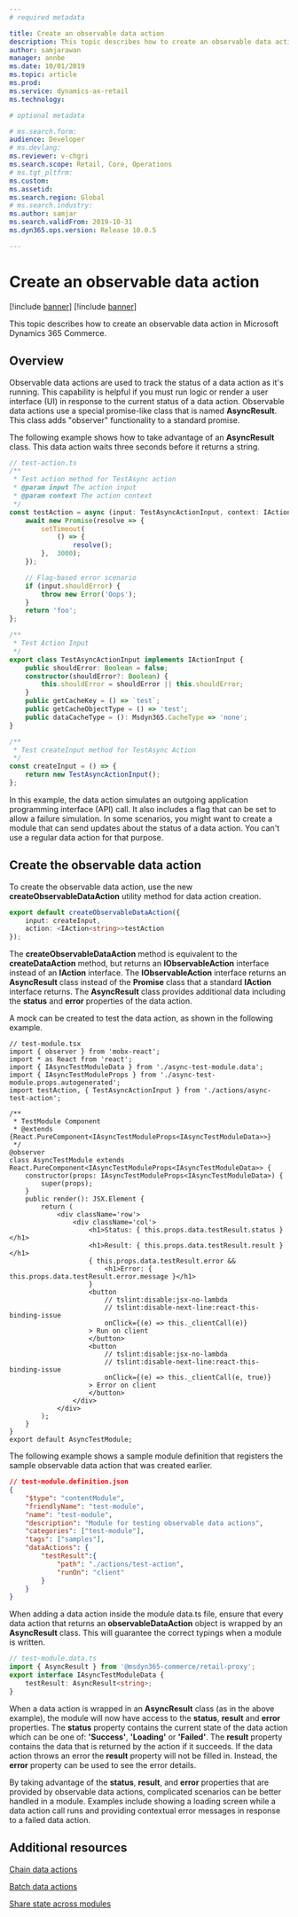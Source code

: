 ```yaml
---
# required metadata

title: Create an observable data action
description: This topic describes how to create an observable data action in Microsoft Dynamics 365 Commerce.
author: samjarawan
manager: annbe
ms.date: 10/01/2019
ms.topic: article
ms.prod: 
ms.service: dynamics-ax-retail
ms.technology: 

# optional metadata

# ms.search.form: 
audience: Developer
# ms.devlang: 
ms.reviewer: v-chgri
ms.search.scope: Retail, Core, Operations
# ms.tgt_pltfrm: 
ms.custom: 
ms.assetid: 
ms.search.region: Global
# ms.search.industry: 
ms.author: samjar
ms.search.validFrom: 2019-10-31
ms.dyn365.ops.version: Release 10.0.5

---
```

# Create an observable data action

[!include [banner](../includes/preview-banner.md)]
[!include [banner](../includes/banner.md)]

This topic describes how to create an observable data action in Microsoft Dynamics 365 Commerce.

## Overview

Observable data actions are used to track the status of a data action as it's running. This capability is helpful if you must run logic or render a user interface (UI) in response to the current status of a data action. Observable data actions use a special promise-like class that is named **AsyncResult**. This class adds "observer" functionality to a standard promise.

The following example shows how to take advantage of an **AsyncResult** class. This data action waits three seconds before it returns a string.

```typescript
// test-action.ts
/**
 * Test action method for TestAsync action
 * @param input The action input
 * @param context The action context
 */
const testAction = async (input: TestAsyncActionInput, context: IActionContext): Promise<string> => {
    await new Promise(resolve => {
        setTimeout(
            () => {
                resolve();
        },  3000);
    });

    // Flag-based error scenario
    if (input.shouldError) {
        throw new Error('Oops');
    }
    return 'foo';
};

/**
 * Test Action Input
 */
export class TestAsyncActionInput implements IActionInput {
    public shouldError: Boolean = false;
    constructor(shouldError?: Boolean) {
        this.shouldError = shouldError || this.shouldError;
    }
    public getCacheKey = () => `test`;
    public getCacheObjectType = () => 'test';
    public dataCacheType = (): Msdyn365.CacheType => 'none';
}

/**
 * Test createInput method for TestAsync Action
 */
const createInput = () => {
    return new TestAsyncActionInput();
};
```

In this example, the data action simulates an outgoing application programming interface (API) call. It also includes a flag that can be set to allow a failure simulation. In some scenarios, you might want to create a module that can send updates about the status of a data action. You can't use a regular data action for that purpose.

## Create the observable data action

To create the observable data action, use the new **createObservableDataAction** utility method for data action creation.

```typescript
export default createObservableDataAction({
    input: createInput,
    action: <IAction<string>>testAction
});
```

The **createObservableDataAction** method is equivalent to the **createDataAction** method, but returns an **IObservableAction** interface instead of an **IAction** interface.  The **IObservableAction** interface returns an **AsyncResult** class instead of the **Promise** class that a standard **IAction** interface returns. The **AsyncResult** class provides additional data including the **status** and **error** properties of the data action. 

A mock can be created to test the data action, as shown in the following example.

```tsx
// test-module.tsx
import { observer } from 'mobx-react';
import * as React from 'react';
import { IAsyncTestModuleData } from './async-test-module.data';
import { IAsyncTestModuleProps } from './async-test-module.props.autogenerated';
import testAction, { TestAsyncActionInput } from './actions/async-test-action';

/**
 * TestModule Component
 * @extends {React.PureComponent<IAsyncTestModuleProps<IAsyncTestModuleData>>}
 */
@observer
class AsyncTestModule extends React.PureComponent<IAsyncTestModuleProps<IAsyncTestModuleData>> {
    constructor(props: IAsyncTestModuleProps<IAsyncTestModuleData>) {
        super(props);
    }
    public render(): JSX.Element {
        return (
            <div className='row'>
                <div className='col'>
                    <h1>Status: { this.props.data.testResult.status }</h1>
                    <h1>Result: { this.props.data.testResult.result }</h1>
                    { this.props.data.testResult.error &&
                        <h1>Error: { this.props.data.testResult.error.message }</h1>
                    }
                    <button
                        // tslint:disable:jsx-no-lambda
                        // tslint:disable-next-line:react-this-binding-issue
                        onClick={(e) => this._clientCall(e)}
                    > Run on client
                    </button>
                    <button
                        // tslint:disable:jsx-no-lambda
                        // tslint:disable-next-line:react-this-binding-issue
                        onClick={(e) => this._clientCall(e, true)}
                    > Error on client
                    </button>
                </div>
            </div>
        );
    }
}
export default AsyncTestModule;
```

The following example shows a sample module definition that registers the sample observable data action that was created earlier.

```json
// test-module.definition.json
{
    "$type": "contentModule",
    "friendlyName": "test-module",
    "name": "test-module",
    "description": "Module for testing observable data actions",
    "categories": ["test-module"],
    "tags": ["samples"],
    "dataActions": {
        "testResult":{
            "path": "./actions/test-action",
            "runOn": "client"
        }
    }
}
```

When adding a data action inside the module data.ts file, ensure that every data action that returns an **observableDataAction** object is wrapped by an **AsyncResult** class. This will guarantee the correct typings when a module is written.

```typescript
// test-module.data.ts
import { AsyncResult } from '@msdyn365-commerce/retail-proxy';
export interface IAsyncTestModuleData {
    testResult: AsyncResult<string>;
}
```
When a data action is wrapped in an **AsyncResult** class (as in the above example), the module will now have access to the **status**, **result** and **error** properties. The **status** property contains the current state of the data action which can be one of: **'Success'**, **'Loading'** or **'Failed'**.  The **result** property contains the data that is returned by the action if it succeeds. If the data action throws an error the **result** property will not be filled in. Instead, the **error** property can be used to see the error details.

By taking advantage of the **status**, **result**, and **error** properties that are provided by observable data actions, complicated scenarios can be better handled in a module. Examples include showing a loading screen while a data action call runs and providing contextual error messages in response to a failed data action.

## Additional resources

[Chain data actions](chain-data-actions.md)

[Batch data actions](batch-data-actions.md)

[Share state across modules](share-state-across-modules.md)
